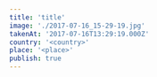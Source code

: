 ```yaml
---
title: 'title'
image: './2017-07-16_15-29-19.jpg'
takenAt: '2017-07-16T13:29:19.000Z'
country: '<country>'
place: '<place>'
publish: true
---
```


